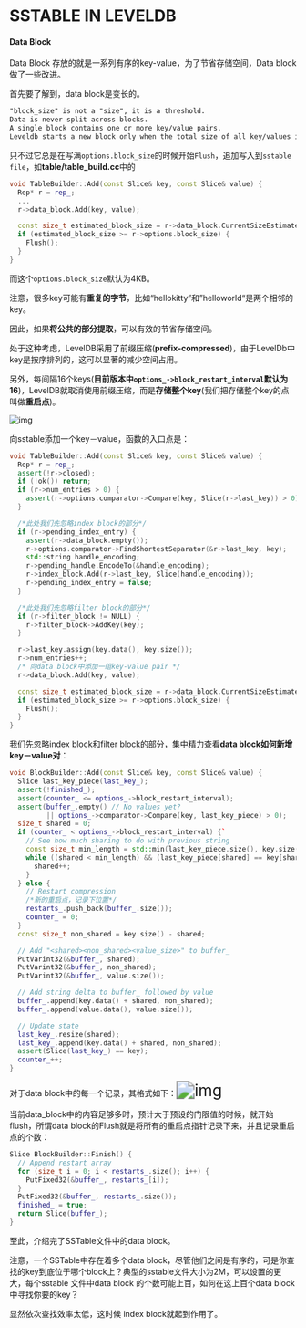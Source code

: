 # **SSTABLE** IN LEVELDB

#### **Data Block**

Data Block 存放的就是一系列有序的key-value，为了节省存储空间，Data block做了一些改进。

首先要了解到，data block是变长的。

```tex
"block_size" is not a "size", it is a threshold.  
Data is never split across blocks.  
A single block contains one or more key/value pairs.
Leveldb starts a new block only when the total size of all key/values in the current block exceed the threshold.
```

只不过它总是在写满`options.block_size`的时候开始`Flush`，追加写入到`sstable file`，如**table/table_build.cc**中的

```cpp
void TableBuilder::Add(const Slice& key, const Slice& value) {
  Rep* r = rep_;
  ...	
  r->data_block.Add(key, value);

  const size_t estimated_block_size = r->data_block.CurrentSizeEstimate();
  if (estimated_block_size >= r->options.block_size) {
    Flush();
  }
}
```

而这个`options.block_size`默认为4KB。

注意，很多key可能有**重复的字节**，比如“hellokitty”和”helloworld“是两个相邻的key。

因此，如果**将公共的部分提取**，可以有效的节省存储空间。

处于这种考虑，LevelDB采用了前缀压缩(**prefix-compressed**)，由于LevelDb中key是按序排列的，这可以显著的减少空间占用。

另外，每间隔16个keys(**目前版本中`options_->block_restart_interval`默认为16**)，LevelDB就取消使用前缀压缩，而是**存储整个key**(我们把存储整个key的点叫做**重启点**)。

![img](https://s2.loli.net/2022/07/24/A6DlYdV5hHxoXMP.png)

向sstable添加一个key－value，函数的入口点是：

```cpp
void TableBuilder::Add(const Slice& key, const Slice& value) {
  Rep* r = rep_;
  assert(!r->closed);
  if (!ok()) return;
  if (r->num_entries > 0) {
    assert(r->options.comparator->Compare(key, Slice(r->last_key)) > 0);
  }

  /*此处我们先忽略index block的部分*/
  if (r->pending_index_entry) {
    assert(r->data_block.empty());
    r->options.comparator->FindShortestSeparator(&r->last_key, key);
    std::string handle_encoding;
    r->pending_handle.EncodeTo(&handle_encoding);
    r->index_block.Add(r->last_key, Slice(handle_encoding));
    r->pending_index_entry = false;
  }

  /*此处我们先忽略filter block的部分*/
  if (r->filter_block != NULL) {
    r->filter_block->AddKey(key);
  }

  r->last_key.assign(key.data(), key.size());
  r->num_entries++;
  /* 向data block中添加一组key-value pair */
  r->data_block.Add(key, value);

  const size_t estimated_block_size = r->data_block.CurrentSizeEstimate();
  if (estimated_block_size >= r->options.block_size) {
    Flush();
  }
}
```

我们先忽略index block和filter block的部分，集中精力查看**data block如何新增key－value对**：

```cpp
void BlockBuilder::Add(const Slice& key, const Slice& value) {
  Slice last_key_piece(last_key_);
  assert(!finished_);
  assert(counter_ <= options_->block_restart_interval);
  assert(buffer_.empty() // No values yet?
         || options_->comparator->Compare(key, last_key_piece) > 0);
  size_t shared = 0;
  if (counter_ < options_->block_restart_interval) {`
    // See how much sharing to do with previous string
    const size_t min_length = std::min(last_key_piece.size(), key.size());
    while ((shared < min_length) && (last_key_piece[shared] == key[shared])) {
      shared++;
    }
  } else {
    // Restart compression
    /*新的重启点，记录下位置*/
    restarts_.push_back(buffer_.size());
    counter_ = 0;
  }
  const size_t non_shared = key.size() - shared;

  // Add "<shared><non_shared><value_size>" to buffer_
  PutVarint32(&buffer_, shared);
  PutVarint32(&buffer_, non_shared);
  PutVarint32(&buffer_, value.size());

  // Add string delta to buffer_ followed by value
  buffer_.append(key.data() + shared, non_shared);
  buffer_.append(value.data(), value.size());

  // Update state
  last_key_.resize(shared);
  last_key_.append(key.data() + shared, non_shared);
  assert(Slice(last_key_) == key);
  counter_++;
}
```

对于data block中的每一个记录，其格式如下：<img src="http://bean-li.github.io/assets/LevelDB/data_block_record.png" alt="img" style="zoom: 200%;" />

当前data_block中的内容足够多时，预计大于预设的门限值的时候，就开始flush，所谓data block的Flush就是将所有的重启点指针记录下来，并且记录重启点的个数：

```cpp
Slice BlockBuilder::Finish() {
  // Append restart array
  for (size_t i = 0; i < restarts_.size(); i++) {
    PutFixed32(&buffer_, restarts_[i]);
  }
  PutFixed32(&buffer_, restarts_.size());
  finished_ = true;
  return Slice(buffer_);
}
```

至此，介绍完了SSTable文件中的data block。

注意，一个SSTable中存在着多个data block，尽管他们之间是有序的，可是你查找的key到底位于哪个block上？典型的sstable文件大小为2M，可以设置的更大，每个sstable 文件中data block 的个数可能上百，如何在这上百个data block中寻找你要的key？

显然依次查找效率太低，这时候 index block就起到作用了。